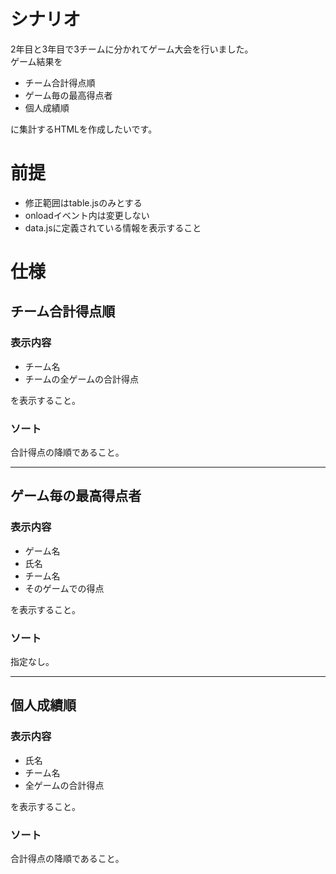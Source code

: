 # シナリオ
2年目と3年目で3チームに分かれてゲーム大会を行いました。  
ゲーム結果を
- チーム合計得点順
- ゲーム毎の最高得点者
- 個人成績順  
  
に集計するHTMLを作成したいです。

# 前提
- 修正範囲はtable.jsのみとする
- onloadイベント内は変更しない
- data.jsに定義されている情報を表示すること  

# 仕様
## チーム合計得点順
### **表示内容**
- チーム名
- チームの全ゲームの合計得点  
  
を表示すること。
### **ソート**
合計得点の降順であること。

***
  
## ゲーム毎の最高得点者
### **表示内容**
- ゲーム名
- 氏名
- チーム名
- そのゲームでの得点  

を表示すること。
### **ソート**
指定なし。

***

## 個人成績順
### **表示内容**
- 氏名
- チーム名
- 全ゲームの合計得点  
  
を表示すること。
### **ソート**
合計得点の降順であること。

